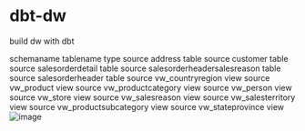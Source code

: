 # dbt-dw
build dw with dbt

schemaname	tablename	type
source	address	table
source	customer	table
source	salesorderdetail	table
source	salesorderheadersalesreason	table
source	salesorderheader	table
source	vw_countryregion	view
source	vw_product	view
source	vw_productcategory	view
source	vw_person	view
source	vw_store	view
source	vw_salesreason	view
source	vw_salesterritory	view
source	vw_productsubcategory	view
source	vw_stateprovince	view
![image](https://github.com/hnawaz007/dbt-dw/assets/66388243/44273a80-3c99-4b71-aa09-bc7547da810c)
